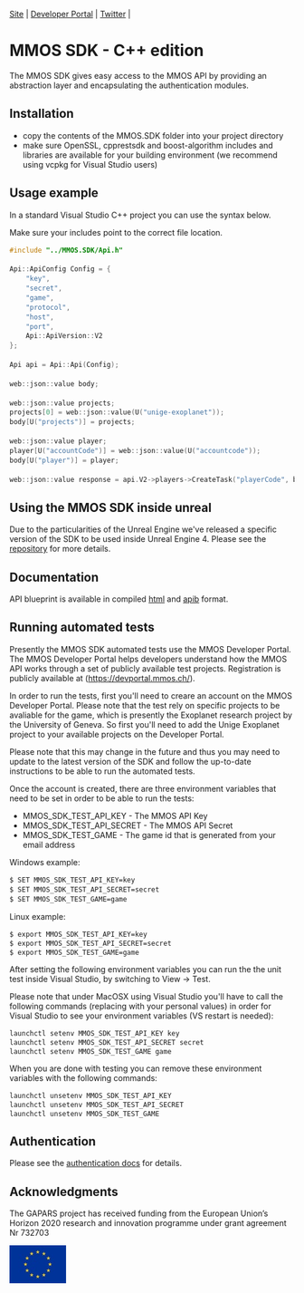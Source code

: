 
[Site](http://mmos.ch/) |
[Developer Portal](https://devportal.mmos.ch/) |
[Twitter](https://twitter.com/the_mmos) |

# MMOS SDK - C++ edition

The MMOS SDK gives easy access to the MMOS API by providing an abstraction layer and encapsulating the authentication modules.

## Installation

* copy the contents of the MMOS.SDK folder into your project directory
* make sure OpenSSL, cpprestsdk and boost-algorithm includes and libraries are available for your building environment (we recommend using vcpkg for Visual Studio users)


## Usage example

In a standard Visual Studio C++ project you can use the syntax below.

Make sure your includes point to the correct file location.

```c++
#include "../MMOS.SDK/Api.h"

Api::ApiConfig Config = {
	"key",
	"secret",
	"game",
	"protocol",
	"host",
	"port",
	Api::ApiVersion::V2
};
   
Api api = Api::Api(Config);

web::json::value body;

web::json::value projects;
projects[0] = web::json::value(U("unige-exoplanet"));
body[U("projects")] = projects;

web::json::value player;
player[U("accountCode")] = web::json::value(U("accountcode"));
body[U("player")] = player;

web::json::value response = api.V2->players->CreateTask("playerCode", body);

```

## Using the MMOS SDK inside unreal

Due to the particularities of the Unreal Engine we've released a specific version of the SDK to be used inside Unreal Engine 4.
Please see the [repository](https://github.com/MassivelyMultiplayerOnlineScience/mmos-sdk-unreal) for more details.


## Documentation


API blueprint is available in compiled [html](doc/blueprint/mmos-api-public.html) and [apib](doc/blueprint/mmos-api-public.apib) format.


## Running automated tests

Presently the MMOS SDK automated tests use the MMOS Developer Portal. The MMOS Developer Portal helps developers understand how the MMOS API works through a set of publicly available test projects. Registration is publicly available at (https://devportal.mmos.ch/).

In order to run the tests, first you'll need to creare an account on the MMOS Developer Portal. Please note that the test rely on specific projects to be avaliable for the game, which is presently the Exoplanet research project by the University of Geneva. So first you'll need to add the Unige Exoplanet project to your available projects on the Developer Portal.

Please note that this may change in the future and thus you may need to update to the latest version of the SDK and follow the up-to-date instructions to be able to run the automated tests.

Once the account is created, there are three environment variables that need to be set in order to be able to run the tests:
* MMOS_SDK_TEST_API_KEY - The MMOS API Key
* MMOS_SDK_TEST_API_SECRET - The MMOS API Secret
* MMOS_SDK_TEST_GAME - The game id that is generated from your email address

Windows example:
```bat
$ SET MMOS_SDK_TEST_API_KEY=key
$ SET MMOS_SDK_TEST_API_SECRET=secret
$ SET MMOS_SDK_TEST_GAME=game
```

Linux example:
```shell
$ export MMOS_SDK_TEST_API_KEY=key
$ export MMOS_SDK_TEST_API_SECRET=secret
$ export MMOS_SDK_TEST_GAME=game
```

After setting the following environment variables you can run the the unit test inside Visual Studio, by switching to View -> Test. 

Please note that under MacOSX using Visual Studio you'll have to call the following commands (replacing with your personal values) in order for Visual Studio to see your environment variables (VS restart is needed):
```
launchctl setenv MMOS_SDK_TEST_API_KEY key
launchctl setenv MMOS_SDK_TEST_API_SECRET secret
launchctl setenv MMOS_SDK_TEST_GAME game
```
When you are done with testing you can remove these environment variables with the following commands:
```
launchctl unsetenv MMOS_SDK_TEST_API_KEY
launchctl unsetenv MMOS_SDK_TEST_API_SECRET
launchctl unsetenv MMOS_SDK_TEST_GAME
```

## Authentication

Please see the [authentication docs](api-hmac-authentication.md) for details.

## Acknowledgments

The GAPARS project has received funding from the European Union’s Horizon 2020 research and innovation programme under grant agreement Nr 732703

![EU flag](https://github.com/MassivelyMultiplayerOnlineScience/mmos-sdk-csharp/raw/master/MMOS.SDK/doc/logo/eu.jpg)